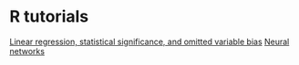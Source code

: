 # R tutorials

[Linear regression, statistical significance, and omitted variable bias](http://vladtarko.github.io/tuturials/stat-presentation.html)
[Neural networks](http://vladtarko.github.io/tutorials/neural-nets-100.html)

